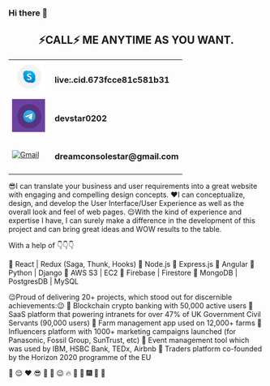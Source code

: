 ### Hi there 👋
<table align="center">
    <tbody>
        <tr>
            <h2 align="center">⚡️CALL⚡️ ME ANYTIME AS YOU WANT.</h2>
        </tr>
        <tr>
            <td width="70" height ="70">
                <a href="#Skype">
                    <img src="icon_skype.png" alt="Skype" style="max-width: 100%;">
                </a>
            </td>
            <td>
                <h3>live:.cid.673fcce81c581b31</h3>
            </td>
        </tr>
        <tr>
            <td width="70" height ="70">
                <a href="#Telegram">
                    <img src="icon_telegram.png" alt="Telegram" style="max-width: 100%;">
                </a>
            </td>
            <td>
                <h3>devstar0202</h3>
            </td>
        </tr>
        <tr>
            <td width="70" height ="70">
                <a href="#Gmail">
                    <img src="icon_gmial.png" alt="Gmail" style="max-width: 100%;">
                </a>
            </td>
            <td>
                <h3>dreamconsolestar@gmail.com</h3>
            </td>
        </tr>
    </tbody>
</table>

😎I can translate your business and user requirements into a great website with engaging and compelling design concepts.
❤️I can conceptualize, design, and develop the User Interface/User Experience as well as the overall look and feel of web pages.
😌With the kind of experience and expertise I have, I can surely make a difference in the development of this project and can bring great ideas and WOW results to the table.

With a help of 👇👇👇

🌱 React | Redux (Saga, Thunk, Hooks)
🌱 Node.js
🌱 Express.js
🌱 Angular
🌱 Python | Django
🌱 AWS S3 | EC2
🌱 Firebase | Firestore
🌱 MongoDB | PostgresDB | MySQL

😉Proud of delivering 20+ projects, which stood out for discernible achievements:😉
📍 Blockchain crypto banking with 50,000 active users
📍 SaaS platform that powering intranets for over 47% of UK Government Civil Servants (90,000 users)
📍 Farm management app used on 12,000+ farms
📍 Influencers platform with 1000+ marketing campaigns launched (for Panasonic, Fossil Group, SunTrust, etc)
📍 Event management tool which was used by IBM, HSBC Bank, TEDx, Airbnb
📍 Traders platform co-founded by the Horizon 2020 programme of the EU

💪 😌 ❤️ 😎 🤘 🐴 😉 🔥 💃 🎅 🎆 🍒 🎉